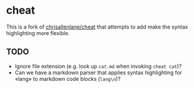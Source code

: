 cheat
=====
This is a fork of
[chrisallenlane/cheat](https://github.com/chrisallenlane/cheat) that attempts to
add make the syntax highlighting more flexible.

TODO
----
* Ignore file extension (e.g. look up `cat.md` when invoking `cheat cat`)?
* Can we have a markdown parser that applies syntax highlighting for «lang»
  to markdown code blocks (```lang\n```)?
